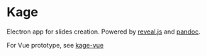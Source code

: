 # Kage

Electron app for slides creation. Powered by [reveal.js](https://revealjs.com/) and [pandoc](https://pandoc.org/).

For Vue prototype, see [kage-vue](https://github.com/Doko-Demo-Doa/kage-vue)
